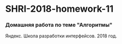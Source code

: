# SHRI-2018-homework-11

### Домашняя работа по теме "Алгоритмы"

Яндекс. Школа разработки интерфейсов. 2018 год.